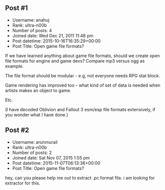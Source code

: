 ## Post #1
- Username: anahuj
- Rank: ultra-n00b
- Number of posts: 4
- Joined date: Wed Dec 21, 2011 11:48 pm
- Post datetime: 2015-10-16T16:35:29+00:00
- Post Title: Open game file formats?

If we have learned anything about game file formats, should we create open file formats for engine and game devs? Compare mp3 versus ogg as example.

The file format should be modular - e.g, not everyone needs RPG stat block.

Game rendering has improved too - what kind of set of data is needed when artists makes an object to game.

Etc.

(I have decoded Oblivion and Fallout 3 esm/esp file formats extensively, if you wonder what I have done.)
## Post #2
- Username: arunmurail
- Rank: ultra-n00b
- Number of posts: 2
- Joined date: Sat Nov 07, 2015 1:55 pm
- Post datetime: 2015-11-07T06:13:36+00:00
- Post Title: Open game file formats?

hey, can you please help me out to extract .pc format file.
i am looking for extractor for this.
